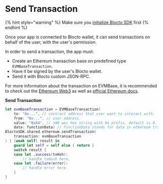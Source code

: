 # Send Transaction

{% hint style="warning" %}
Make sure you [initialize Blocto SDK](../solana/getting-started.md) first
{% endhint %}

Once your app is connected to Blocto wallet, it can send transactions on behalf of the user, with the user's permission.

In order to send a transaction, the app must:

* Create an Ethereum transaction base on predefined type `EVMBaseTransaction`.
* Have it be signed by the user's Blocto wallet.
* Send it with Blocto custom JSON-RPC.

For more information about the transaction on EVMBase, it is recommended to check out the [Ethereum Web3](https://github.com/portto/web3.swift) as well as [official Ethereum docs](https://ethereum.org/en/developers/docs/transactions/).

**Send Transaction**

```swift
let evmBaseTransaction = EVMBaseTransaction(
    to: "0x...", // contract address that user want to interact with.
    from: "0x...", // user address.
    value: "0x64", // 100 wei hex string with 0x prefix, default is 0.
    data: functionData) // functionData stands for data in ethereum transaction, default is Empty data.
BloctoSDK.shared.ethereum.sendTransaction(
    transaction: evmBaseTransaction
) { [weak self] result in
    guard let self = self else { return }
    switch result {
    case let .success(txHsh):
        // handle txHash here.
    case let .failure(error):
        // handle error here.
    }
}
```
